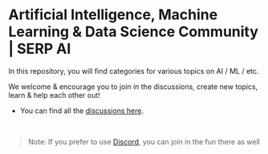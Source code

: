 # Artificial Intelligence, Machine Learning & Data Science Community | SERP AI

In this repository, you will find categories for various topics on AI / ML / etc.

We welcome & encourage you to join in the discussions, create new topics, learn & help each other out!

- You can find all the [discussions here](https://github.com/serp-ai/community/discussions).

<br>

> Note: If you prefer to use [Discord](https://serp.ly/discord), you can join in the fun there as well
